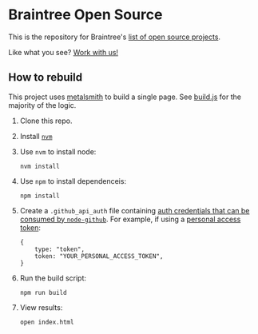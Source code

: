 # Braintree Open Source

This is the repository for Braintree's [list of open source projects](https://braintree.github.io).

Like what you see? [Work with us!](https://www.braintreepayments.com/careers)

## How to rebuild

This project uses [metalsmith](http://www.metalsmith.io/) to build a single page. See [build.js](build.js) for the majority of the logic.

1. Clone this repo.
2. Install [`nvm`](https://github.com/creationix/nvm)
3. Use `nvm` to install node:

    ```
    nvm install
    ```

4. Use `npm` to install dependenceis:

    ```
    npm install
    ```

5. Create a `.github_api_auth` file containing [auth credentials that can be consumed by `node-github`](https://github.com/mikedeboer/node-github#authentication). For example, if using a [personal access token](https://github.com/settings/tokens):

    ```
    {
        type: "token",
        token: "YOUR_PERSONAL_ACCESS_TOKEN",
    }
    ```

6. Run the build script:

    ```
    npm run build
    ```

7. View results:

    ```
    open index.html
    ```
